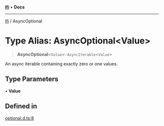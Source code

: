 [**lfi**](../readme.md) • **Docs**

***

[lfi](../globals.md) / AsyncOptional

# Type Alias: AsyncOptional\<Value\>

> **AsyncOptional**\<`Value`\>: `AsyncIterable`\<`Value`\>

An async iterable containing exactly zero or one values.

## Type Parameters

• **Value**

## Defined in

[optional.d.ts:8](https://github.com/TomerAberbach/lfi/blob/d7a0f90dd72245d6efd6bd97c58a78b3f3028f25/src/operations/optional.d.ts#L8)

